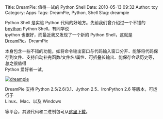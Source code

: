Title: DreamPie: 值得一试的 Python Shell
Date: 2010-05-13 09:32
Author: toy
Category: Apps
Tags: DreamPie, Python, Shell
Slug: dreampie

Python Shell 是实验 Python 代码的好地方。先前我们曾介绍过一个不错的  
[bpython](http://linuxtoy.org/archives/bpython.html) Python
Shell，有同学说  
ipython 也很好，而最近我又发现了一个新的 Python Shell，这就是  
[DreamPie](http://dreampie.sourceforge.net/)。DreamPie  

本身包含一些不错的功能，如将命令输出窗口与代码输入窗口分开、能够将代码保存到文件、支持自动补完函数/文件名/属性、可折叠长输出、能保存会话历史等，总之很值得  
Python 爱好者一试。

[![dreampie](http://i.linuxtoy.org/images/2010/05/thumb-dreampie.png)](http://i.linuxtoy.org/images/2010/05/dreampie.png)

DreamPie 支持 Python 2.5/2.6/3.1、Jython 2.5、IronPython 2.6
等版本，可运行于  
Linux、Mac、以及 Windows  

等平台，其源代码和二进制包可从[这里下载](http://dreampie.sourceforge.net/download.html)。
